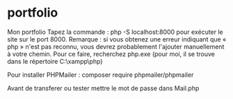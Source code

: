 # portfolio

Mon portfolio
Tapez la commande : php -S localhost:8000 pour exécuter le site sur le port 8000.
Remarque : si vous obtenez une erreur indiquant que « php » n'est pas reconnu, vous devrez probablement l'ajouter manuellement à votre chemin. Pour ce faire, recherchez php.exe (pour moi, il se trouve dans le répertoire C:\xampp\php\)

Pour installer PHPMailer : composer require phpmailer/phpmailer

Avant de transferer ou tester mettre le mot de passe dans Mail.php
